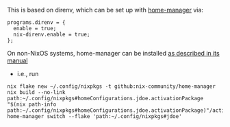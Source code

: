 This is based on direnv, which can be set up with
[home-manager](https://github.com/nix-community/home-manager) via:

```
programs.direnv = {
  enable = true;
  nix-direnv.enable = true;
};
```

On non-NixOS systems, home-manager can be installed
[as described in its manual](https://nix-community.github.io/home-manager/index.html#sec-flakes-standalone)
- i.e., run
```
nix flake new ~/.config/nixpkgs -t github:nix-community/home-manager
nix build --no-link path:~/.config/nixpkgs#homeConfigurations.jdoe.activationPackage
"$(nix path-info path:~/.config/nixpkgs#homeConfigurations.jdoe.activationPackage)"/activate
home-manager switch --flake 'path:~/.config/nixpkgs#jdoe'
```
